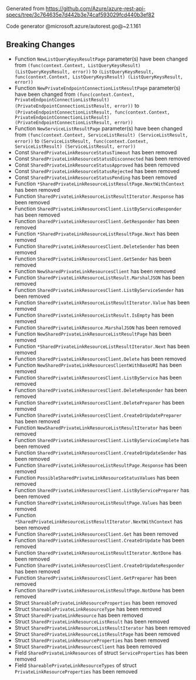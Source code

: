 Generated from https://github.com/Azure/azure-rest-api-specs/tree/3c764635e7d442b3e74caf593029fcd440b3ef82

Code generator @microsoft.azure/autorest.go@~2.1.161

## Breaking Changes

- Function `NewListQueryKeysResultPage` parameter(s) have been changed from `(func(context.Context, ListQueryKeysResult) (ListQueryKeysResult, error))` to `(ListQueryKeysResult, func(context.Context, ListQueryKeysResult) (ListQueryKeysResult, error))`
- Function `NewPrivateEndpointConnectionListResultPage` parameter(s) have been changed from `(func(context.Context, PrivateEndpointConnectionListResult) (PrivateEndpointConnectionListResult, error))` to `(PrivateEndpointConnectionListResult, func(context.Context, PrivateEndpointConnectionListResult) (PrivateEndpointConnectionListResult, error))`
- Function `NewServiceListResultPage` parameter(s) have been changed from `(func(context.Context, ServiceListResult) (ServiceListResult, error))` to `(ServiceListResult, func(context.Context, ServiceListResult) (ServiceListResult, error))`
- Const `SharedPrivateLinkResourceStatusTimeout` has been removed
- Const `SharedPrivateLinkResourceStatusDisconnected` has been removed
- Const `SharedPrivateLinkResourceStatusApproved` has been removed
- Const `SharedPrivateLinkResourceStatusRejected` has been removed
- Const `SharedPrivateLinkResourceStatusPending` has been removed
- Function `*SharedPrivateLinkResourceListResultPage.NextWithContext` has been removed
- Function `SharedPrivateLinkResourceListResultIterator.Response` has been removed
- Function `SharedPrivateLinkResourcesClient.ListByServiceResponder` has been removed
- Function `SharedPrivateLinkResourcesClient.GetResponder` has been removed
- Function `*SharedPrivateLinkResourceListResultPage.Next` has been removed
- Function `SharedPrivateLinkResourcesClient.DeleteSender` has been removed
- Function `SharedPrivateLinkResourcesClient.GetSender` has been removed
- Function `NewSharedPrivateLinkResourcesClient` has been removed
- Function `SharedPrivateLinkResourceListResult.MarshalJSON` has been removed
- Function `SharedPrivateLinkResourcesClient.ListByServiceSender` has been removed
- Function `SharedPrivateLinkResourceListResultIterator.Value` has been removed
- Function `SharedPrivateLinkResourceListResult.IsEmpty` has been removed
- Function `SharedPrivateLinkResource.MarshalJSON` has been removed
- Function `NewSharedPrivateLinkResourceListResultPage` has been removed
- Function `*SharedPrivateLinkResourceListResultIterator.Next` has been removed
- Function `SharedPrivateLinkResourcesClient.Delete` has been removed
- Function `NewSharedPrivateLinkResourcesClientWithBaseURI` has been removed
- Function `SharedPrivateLinkResourcesClient.ListByService` has been removed
- Function `SharedPrivateLinkResourcesClient.DeleteResponder` has been removed
- Function `SharedPrivateLinkResourcesClient.DeletePreparer` has been removed
- Function `SharedPrivateLinkResourcesClient.CreateOrUpdatePreparer` has been removed
- Function `NewSharedPrivateLinkResourceListResultIterator` has been removed
- Function `SharedPrivateLinkResourcesClient.ListByServiceComplete` has been removed
- Function `SharedPrivateLinkResourcesClient.CreateOrUpdateSender` has been removed
- Function `SharedPrivateLinkResourceListResultPage.Response` has been removed
- Function `PossibleSharedPrivateLinkResourceStatusValues` has been removed
- Function `SharedPrivateLinkResourcesClient.ListByServicePreparer` has been removed
- Function `SharedPrivateLinkResourceListResultPage.Values` has been removed
- Function `*SharedPrivateLinkResourceListResultIterator.NextWithContext` has been removed
- Function `SharedPrivateLinkResourcesClient.Get` has been removed
- Function `SharedPrivateLinkResourcesClient.CreateOrUpdate` has been removed
- Function `SharedPrivateLinkResourceListResultIterator.NotDone` has been removed
- Function `SharedPrivateLinkResourcesClient.CreateOrUpdateResponder` has been removed
- Function `SharedPrivateLinkResourcesClient.GetPreparer` has been removed
- Function `SharedPrivateLinkResourceListResultPage.NotDone` has been removed
- Struct `ShareablePrivateLinkResourceProperties` has been removed
- Struct `ShareablePrivateLinkResourceType` has been removed
- Struct `SharedPrivateLinkResource` has been removed
- Struct `SharedPrivateLinkResourceListResult` has been removed
- Struct `SharedPrivateLinkResourceListResultIterator` has been removed
- Struct `SharedPrivateLinkResourceListResultPage` has been removed
- Struct `SharedPrivateLinkResourceProperties` has been removed
- Struct `SharedPrivateLinkResourcesClient` has been removed
- Field `SharedPrivateLinkResources` of struct `ServiceProperties` has been removed
- Field `ShareablePrivateLinkResourceTypes` of struct `PrivateLinkResourceProperties` has been removed
